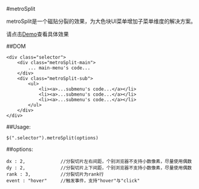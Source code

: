 #metroSplit

metroSplit是一个磁贴分裂的效果，为大色块UI菜单增加子菜单维度的解决方案。

请点击[Demo](https://lichking1201.github.io/demo/metroSplit)查看具体效果

##DOM

	<div class="selector">
		<div class="metroSplit-main">
			... main-menu's code...
		</div>
		<div class="metroSplit-sub">
			<ul>
				<li><a>...submenu's code...</a></li>
				<li><a>...submenu's code...</a></li>
				<li><a>...submenu's code...</a></li>
			</ul>
		</div>
	</div>
		
##Usage:

	$(".selector").metroSplit(options)

##options:

	dx : 2,  			//分裂切片左右间距，个别浏览器不支持小数像素，尽量使用偶数
	dy : 2,				//分裂切片上下间距，个别浏览器不支持小数像素，尽量使用偶数
	rank : 3,			//分裂切片为rank行
	event : "hover" 	//触发事件，支持"hover"与"click" 
